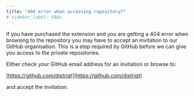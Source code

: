 ```yaml
---
title: "404 error when accessing repository?"
# sidebar_label: FAQs
---
```



If you have purchased the extension and you are getting a 404 error when browsing to the repository you may have to accept an invitation to our GitHub organisation. This is a step required by GitHub before we can give you access to the private repositories.

Either check your GitHub email address for an invitation or browse to:

[https://github.com/distriqt](https://github.com/distriqt)

and accept the invitation.